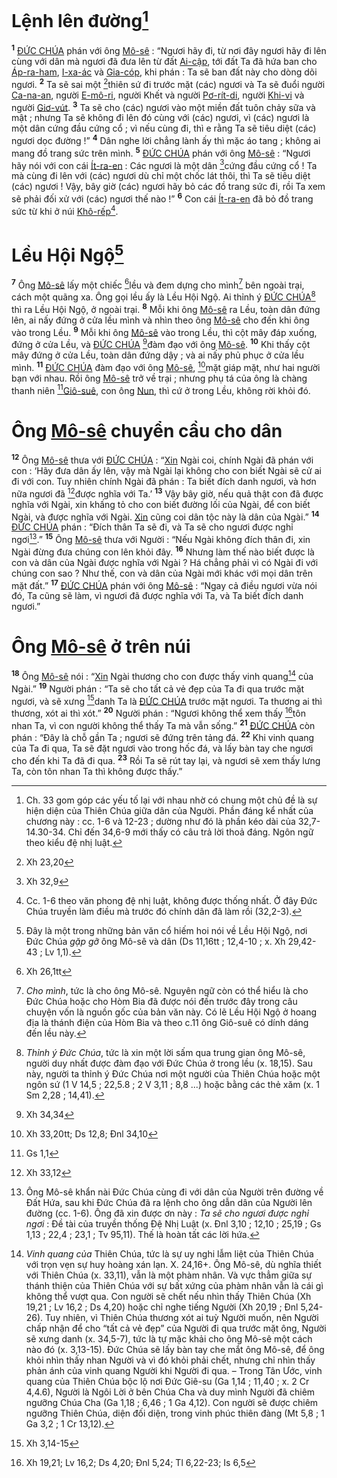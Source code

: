 # Lệnh lên đường[^1]
<sup><b>1</b></sup> [ĐỨC CHÚA]() phán với ông [Mô-sê]() : “Ngươi hãy đi, từ nơi đây ngươi hãy đi lên cùng với dân mà ngươi đã đưa lên từ đất [Ai-cập](), tới đất Ta đã hứa ban cho [Áp-ra-ham](), [I-xa-ác]() và [Gia-cóp](), khi phán : Ta sẽ ban đất này cho dòng dõi ngươi. <sup><b>2</b></sup> Ta sẽ sai một [^1*]thiên sứ đi trước mặt (các) ngươi và Ta sẽ đuổi người [Ca-na-an](), người [E-mô-ri](), người Khết và người [Pơ-rít-di](), người [Khi-vi]() và người [Giơ-vút](). <sup><b>3</b></sup> Ta sẽ cho (các) ngươi vào một miền đất tuôn chảy sữa và mật ; nhưng Ta sẽ không đi lên đó cùng với (các) ngươi, vì (các) ngươi là một dân cứng đầu cứng cổ ; vì nếu cùng đi, thì e rằng Ta sẽ tiêu diệt (các) ngươi dọc đường !” <sup><b>4</b></sup> Dân nghe lời chẳng lành ấy thì mặc áo tang ; không ai mang đồ trang sức trên mình. <sup><b>5</b></sup> [ĐỨC CHÚA]() phán với ông [Mô-sê]() : “Ngươi hãy nói với con cái [Ít-ra-en]() : Các ngươi là một dân [^2*]cứng đầu cứng cổ ! Ta mà cùng đi lên với (các) ngươi dù chỉ một chốc lát thôi, thì Ta sẽ tiêu diệt (các) ngươi ! Vậy, bây giờ (các) ngươi hãy bỏ các đồ trang sức đi, rồi Ta xem sẽ phải đối xử với (các) ngươi thế nào !” <sup><b>6</b></sup> Con cái [Ít-ra-en]() đã bỏ đồ trang sức từ khi ở núi [Khô-rếp]()[^2].


# Lều Hội Ngộ[^3]
<sup><b>7</b></sup> Ông [Mô-sê]() lấy một chiếc [^3*]lều và đem dựng cho mình[^4] bên ngoài trại, cách một quãng xa. Ông gọi lều ấy là Lều Hội Ngộ. Ai thỉnh ý [ĐỨC CHÚA]()[^5] thì ra Lều Hội Ngộ, ở ngoài trại. <sup><b>8</b></sup> Mỗi khi ông [Mô-sê]() ra Lều, toàn dân đứng lên, ai nấy đứng ở cửa lều mình và nhìn theo ông [Mô-sê]() cho đến khi ông vào trong Lều. <sup><b>9</b></sup> Mỗi khi ông [Mô-sê]() vào trong Lều, thì cột mây đáp xuống, đứng ở cửa Lều, và [ĐỨC CHÚA]() [^4*]đàm đạo với ông [Mô-sê](). <sup><b>10</b></sup> Khi thấy cột mây đứng ở cửa Lều, toàn dân đứng dậy ; và ai nấy phủ phục ở cửa lều mình. <sup><b>11</b></sup> [ĐỨC CHÚA]() đàm đạo với ông [Mô-sê](), [^5*]mặt giáp mặt, như hai người bạn với nhau. Rồi ông [Mô-sê]() trở về trại ; nhưng phụ tá của ông là chàng thanh niên [^6*][Giô-suê](), con ông [Nun](), thì cứ ở trong Lều, không rời khỏi đó.


# Ông [Mô-sê]() chuyển cầu cho dân
<sup><b>12</b></sup> Ông [Mô-sê]() thưa với [ĐỨC CHÚA]() : “[Xin]() Ngài coi, chính Ngài đã phán với con : ‘Hãy đưa dân ấy lên, vậy mà Ngài lại không cho con biết Ngài sẽ cử ai đi với con. Tuy nhiên chính Ngài đã phán : Ta biết đích danh ngươi, và hơn nữa ngươi đã [^7*]được nghĩa với Ta.’ <sup><b>13</b></sup> Vậy bây giờ, nếu quả thật con đã được nghĩa với Ngài, xin khấng tỏ cho con biết đường lối của Ngài, để con biết Ngài, và được nghĩa với Ngài. [Xin]() cũng coi dân tộc này là dân của Ngài.” <sup><b>14</b></sup> [ĐỨC CHÚA]() phán : “Đích thân Ta sẽ đi, và Ta sẽ cho ngươi được nghỉ ngơi[^6].” <sup><b>15</b></sup> Ông [Mô-sê]() thưa với Người : “Nếu Ngài không đích thân đi, xin Ngài đừng đưa chúng con lên khỏi đây. <sup><b>16</b></sup> Nhưng làm thế nào biết được là con và dân của Ngài được nghĩa với Ngài ? Há chẳng phải vì có Ngài đi với chúng con sao ? Như thế, con và dân của Ngài mới khác với mọi dân trên mặt đất.” <sup><b>17</b></sup> [ĐỨC CHÚA]() phán với ông [Mô-sê]() : “Ngay cả điều ngươi vừa nói đó, Ta cũng sẽ làm, vì ngươi đã được nghĩa với Ta, và Ta biết đích danh ngươi.”


# Ông [Mô-sê]() ở trên núi
<sup><b>18</b></sup> Ông [Mô-sê]() nói : “[Xin]() Ngài thương cho con được thấy vinh quang[^7] của Ngài.” <sup><b>19</b></sup> Người phán : “Ta sẽ cho tất cả vẻ đẹp của Ta đi qua trước mặt ngươi, và sẽ xưng [^8*]danh Ta là [ĐỨC CHÚA]() trước mặt ngươi. Ta thương ai thì thương, xót ai thì xót.” <sup><b>20</b></sup> Người phán : “Ngươi không thể xem thấy [^9*]tôn nhan Ta, vì con người không thể thấy Ta mà vẫn sống.” <sup><b>21</b></sup> [ĐỨC CHÚA]() còn phán : “Đây là chỗ gần Ta ; ngươi sẽ đứng trên tảng đá. <sup><b>22</b></sup> Khi vinh quang của Ta đi qua, Ta sẽ đặt ngươi vào trong hốc đá, và lấy bàn tay che ngươi cho đến khi Ta đã đi qua. <sup><b>23</b></sup> Rồi Ta sẽ rút tay lại, và ngươi sẽ xem thấy lưng Ta, còn tôn nhan Ta thì không được thấy.”

[^1]: Ch. 33 gom góp các yếu tố lại với nhau nhờ có chung một chủ đề là sự hiện diện của Thiên Chúa giữa dân của Người. Phần đáng kể nhất của chương này : cc. 1-6 và 12-23 ; dường như đó là phần kéo dài của 32,7-14.30-34. Chỉ đến 34,6-9 mới thấy có câu trả lời thoả đáng. Ngôn ngữ theo kiểu đệ nhị luật.
[^2]: Cc. 1-6 theo văn phong đệ nhị luật, không được thống nhất. Ở đây Đức Chúa truyền làm điều mà trước đó chính dân đã làm rồi (32,2-3).
[^3]: Đây là một trong những bản văn cổ hiếm hoi nói về Lều Hội Ngộ, nơi Đức Chúa *gặp gỡ* ông Mô-sê và dân (Ds 11,16tt ; 12,4-10 ; x. Xh 29,42-43 ; Lv 1,1).
[^4]: *Cho mình*, tức là cho ông Mô-sê. Nguyên ngữ còn có thể hiểu là cho Đức Chúa hoặc cho Hòm Bia đã được nói đến trước đây trong câu chuyện vốn là nguồn gốc của bản văn này. Có lẽ Lều Hội Ngộ ở hoang địa là thánh điện của Hòm Bia và theo c.11 ông Giô-suê có dính dáng đến lều này.
[^5]: *Thỉnh ý Đức Chúa*, tức là xin một lời sấm qua trung gian ông Mô-sê, người duy nhất được đàm đạo với Đức Chúa ở trong lều (x. 18,15). Sau này, người ta thỉnh ý Đức Chúa nơi một người của Thiên Chúa hoặc một ngôn sứ (1 V 14,5 ; 22,5.8 ; 2 V 3,11 ; 8,8 ...) hoặc bằng các thẻ xăm (x. 1 Sm 2,28 ; 14,41).
[^6]: Ông Mô-sê khẩn nài Đức Chúa cùng đi với dân của Người trên đường về Đất Hứa, sau khi Đức Chúa đã ra lệnh cho ông dẫn dân của Người lên đường (cc. 1-6). Ông đã xin được ơn này : *Ta sẽ cho ngươi được nghỉ ngơi* : Đề tài của truyền thống Đệ Nhị Luật (x. Đnl 3,10 ; 12,10 ; 25,19 ; Gs 1,13 ; 22,4 ; 23,1 ; Tv 95,11). Thế là hoàn tất các lời hứa.
[^7]: *Vinh quang của* Thiên Chúa, tức là sự uy nghi lẫm liệt của Thiên Chúa với trọn vẹn sự huy hoàng xán lạn. X. 24,16+. Ông Mô-sê, dù nghĩa thiết với Thiên Chúa (x. 33,11), vẫn là một phàm nhân. Và vực thẳm giữa sự thánh thiện của Thiên Chúa với sự bất xứng của phàm nhân vẫn là cái gì không thể vượt qua. Con người sẽ chết nếu nhìn thấy Thiên Chúa (Xh 19,21 ; Lv 16,2 ; Ds 4,20) hoặc chỉ nghe tiếng Người (Xh 20,19 ; Đnl 5,24-26). Tuy nhiên, vì Thiên Chúa thương xót ai tuỳ Người muốn, nên Người chấp nhận để cho “tất cả vẻ đẹp” của Người đi qua trước mặt ông, Người sẽ xưng danh (x. 34,5-7), tức là tự mặc khải cho ông Mô-sê một cách nào đó (x. 3,13-15). Đức Chúa sẽ lấy bàn tay che mắt ông Mô-sê, để ông khỏi nhìn thấy nhan Người và vì đó khỏi phải chết, nhưng chỉ nhìn thấy phản ánh của vinh quang Người khi Người đi qua. – Trong Tân Ước, vinh quang của Thiên Chúa bộc lộ nơi Đức Giê-su (Ga 1,14 ; 11,40 ; x. 2 Cr 4,4.6), Người là Ngôi Lời ở bên Chúa Cha và duy mình Người đã chiêm ngưỡng Chúa Cha (Ga 1,18 ; 6,46 ; 1 Ga 4,12). Con người sẽ được chiêm ngưỡng Thiên Chúa, diện đối diện, trong vinh phúc thiên đàng (Mt 5,8 ; 1 Ga 3,2 ; 1 Cr 13,12).
[^1*]: Xh 23,20
[^2*]: Xh 32,9
[^3*]: Xh 26,1tt
[^4*]: Xh 34,34
[^5*]: Xh 33,20tt; Ds 12,8; Đnl 34,10
[^6*]: Gs 1,1
[^7*]: Xh 33,12
[^8*]: Xh 3,14-15
[^9*]: Xh 19,21; Lv 16,2; Ds 4,20; Đnl 5,24; Tl 6,22-23; Is 6,5